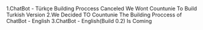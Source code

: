 1.ChatBot - Türkçe Building Proccess Canceled We Wont Countunie To Build Turkish Version
2.We Decided TO Countunie The Building Proccess of ChatBot - English
3.ChatBot - English(Build 0.2) Is Coming

